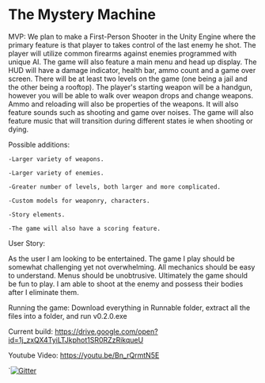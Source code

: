 # The Mystery Machine

MVP:
	We plan to make a First-Person Shooter in the Unity Engine where the primary feature is that player to takes control of the last enemy he shot. The player will utilize common firearms against enemies programmed with unique AI. The game will also feature a main menu and head up display. The HUD will have a damage indicator, health bar, ammo count and a game over screen. There will be at least two levels on the game (one being a jail and the other being a rooftop). The player's starting weapon will be a handgun, however you will be able to walk over weapon drops and change weapons. Ammo and reloading will also be properties of the weapons. It will also feature sounds such as shooting and game over noises. The game will also feature music that will transition during different states ie when shooting or dying.  

Possible additions:

	-Larger variety of weapons.
	
	-Larger variety of enemies.

	-Greater number of levels, both larger and more complicated.

	-Custom models for weaponry, characters.

	-Story elements.
	
	-The game will also have a scoring feature.  

User Story:

 As the user I am looking to be entertained. The game I play should be somewhat challenging yet not overwhelming. All mechanics
 should be easy to understand. Menus should be unobtrusive. Ultimately the game should be fun to play. I am able to shoot at the enemy and possess their bodies after I eliminate them. 
 
 Running the game: Download everything in Runnable folder, extract all the files into a folder, and run v0.2.0.exe
 

Current build: https://drive.google.com/open?id=1j_zxQX4TyiLTJkphot1SR0RZzRikqueU

Youtube Video: https://youtu.be/Bn_rQrmtN5E

`[![Gitter](https://badges.gitter.im/Join%20Chat.svg)](https://gitter.im/The-Mystery-Machine1/Lobby?utm_source=badge&utm_medium=badge&utm_campaign=pr-badge&utm_content=badge)
